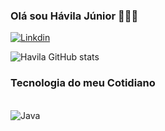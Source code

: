 ### Olá sou Hávila Júnior 👨🏾‍💻



<div>

  [![Linkdin](https://img.shields.io/badge/LinkedIn-0077B5?style=for-the-badge&logo=linkedin&logoColor=white)](www.linkedin.com/in/hávila-j-30247a2b7)

</div>         

</div>

  ![Havila GitHub stats](https://github-readme-stats.vercel.app/api?username=DevHavila&show_icons=true&theme=highcontrast)

</div>

### Tecnologia do meu Cotidiano

</div style="display: inline_block"><br> 
   <img alingn= "center" alt= "Java" src="https://img.shields.io/badge/Java-ED8B00?style=for-the-badge&logo=openjdk&logoColor=white" />
</div>

